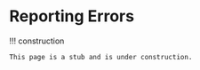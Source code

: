 # Reporting Errors

<!-- markdownlint-disable MD046 -->
!!! construction

    This page is a stub and is under construction.
<!-- markdownlint-enable MD046 -->
